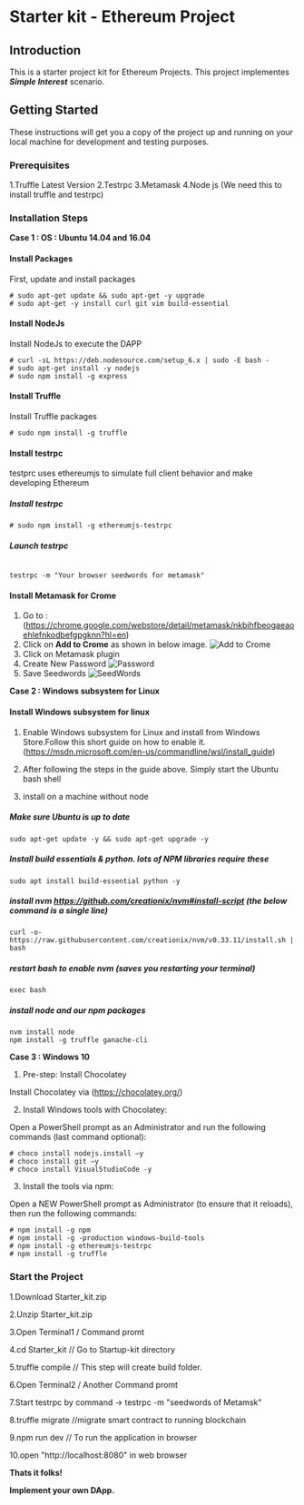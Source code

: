# Starter kit - Ethereum Project

## Introduction
  This is a starter project kit for Ethereum Projects. This project implementes _**Simple Interest**_ scenario.
  
## Getting Started 
  These instructions will get you a copy of the project up and running on your local machine for development and testing purposes.

### Prerequisites

1.Truffle Latest Version
2.Testrpc
3.Metamask
4.Node js (We need this to install truffle and testrpc)
 
### Installation Steps
**Case 1 : OS : Ubuntu 14.04 and 16.04** 
#### Install Packages
First, update and install packages
```
# sudo apt-get update && sudo apt-get -y upgrade
# sudo apt-get -y install curl git vim build-essential 

```
#### Install NodeJs
Install NodeJs to execute the DAPP
```
# curl -sL https://deb.nodesource.com/setup_6.x | sudo -E bash -
# sudo apt-get install -y nodejs
# sudo npm install -g express

```
#### Install Truffle
Install Truffle packages
```
# sudo npm install -g truffle
```
#### Install testrpc
testprc uses ethereumjs to simulate full client behavior and make developing Ethereum
##### Install testrpc

```
# sudo npm install -g ethereumjs-testrpc

```
##### Launch testrpc

```

testrpc -m "Your browser seedwords for metamask"

```
#### Install Metamask for Crome

1. Go to : (https://chrome.google.com/webstore/detail/metamask/nkbihfbeogaeaoehlefnkodbefgpgknn?hl=en)
2. Click on **Add to Crome** as shown in below image.
![Add to Crome](/images/0_G5l8hOVqhjQ1kxhC.png)
3. Click on Metamask plugin 
4. Create New Password
![Password](/images/download.png)
5. Save Seedwords
![SeedWords](/images/download(1).png)

**Case 2 : Windows subsystem for Linux**

#### Install Windows subsystem for linux

1. Enable Windows subsystem for Linux and install from Windows Store.Follow this short guide on how to enable it.
(https://msdn.microsoft.com/en-us/commandline/wsl/install_guide)

2. After following the steps in the guide above. Simply start the Ubuntu bash shell

3. install on a machine without node
##### Make sure Ubuntu is up to date
```
sudo apt-get update -y && sudo apt-get upgrade -y
```
##### Install build essentials & python. lots of NPM libraries require these
```
sudo apt install build-essential python -y
```
##### install nvm  https://github.com/creationix/nvm#install-script (the below command is a single line)
```
curl -o- https://raw.githubusercontent.com/creationix/nvm/v0.33.11/install.sh | bash
```
##### restart bash to enable nvm (saves you restarting your terminal)
```
exec bash
```
##### install node and our npm packages
```
nvm install node
npm install -g truffle ganache-cli
```

**Case 3 : Windows 10**

1. Pre-step: Install Chocolatey

Install Chocolatey via (https://chocolatey.org/)

2. Install Windows tools with Chocolatey:

Open a PowerShell prompt as an Administrator and run the following commands (last command optional):

```
# choco install nodejs.install –y
# choco install git –y
# choco install VisualStudioCode -y  
```
3. Install the tools via npm:

Open a NEW PowerShell prompt as Administrator (to ensure that it reloads), then run the following commands:

```
# npm install -g npm
# npm install -g -production windows-build-tools
# npm install -g ethereumjs-testrpc
# npm install -g truffle

```

### Start the Project

1.Download Starter_kit.zip

2.Unzip Starter_kit.zip

3.Open Terminal1 / Command promt

4.cd Starter_kit // Go to Startup-kit directory

5.truffle compile // This step will create build folder.

6.Open Terminal2 / Another Command promt

7.Start testrpc by command ->  testrpc -m "seedwords of Metamsk"

8.truffle migrate //migrate smart contract to running blockchain 

9.npm run dev // To run the application in browser

10.open "http://localhost:8080" in web browser



**Thats it folks!**

**Implement your own DApp.**
